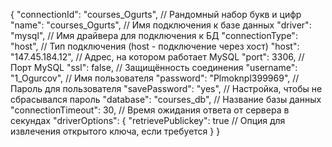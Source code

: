 {
  "connectionId": "courses_Ogurts", // Рандомный набор букв и цифр
  "name": "courses_Ogurts", // Имя подключения к базе данных
  "driver": "mysql", // Имя драйвера для подключения к БД
  "connectionType": "host", // Тип подключения (host - подключение через хост)
  "host": "147.45.184.12", // Адрес, на котором работает MySQL
  "port": 3306, // Порт MySQL
  "ssl": false, // Защищённость соединения
  "username": "1_Ogurcov", // Имя пользователя
  "password": "Plmoknpl399969", // Пароль для пользователя
  "savePassword": "yes", // Настройка, чтобы не сбрасывался пароль
  "database": "courses_db", // Название базы данных
  "connectionTimeout": 30, // Время ожидания ответа от сервера в секундах
  "driverOptions": {
    "retrievePublickey": true // Опция для извлечения открытого ключа, если требуется
  }
}
